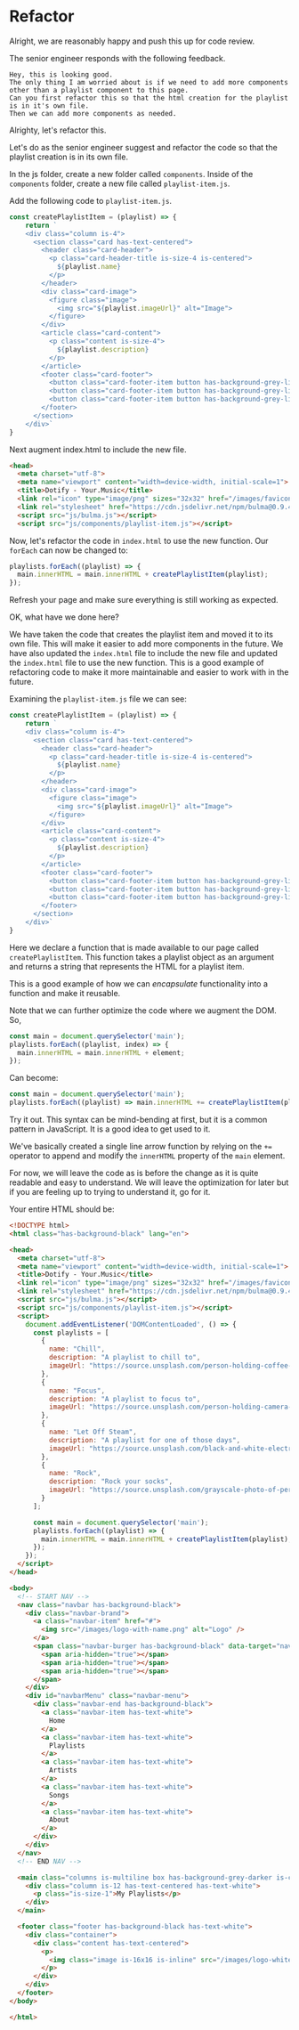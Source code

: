 # Refactor

Alright, we are reasonably happy and push this up for code review.

The senior engineer responds with the following feedback.

```plaintext
Hey, this is looking good.  
The only thing I am worried about is if we need to add more components other than a playlist component to this page.
Can you first refactor this so that the html creation for the playlist is in it's own file.
Then we can add more components as needed.
```

Alrighty, let's refactor this.

Let's do as the senior engineer suggest and refactor the code so that the playlist creation is in its own file.

In the js folder, create a new folder called `components`.  Inside of the `components` folder, create a new file called `playlist-item.js`.

Add the following code to `playlist-item.js`.

```javascript
const createPlaylistItem = (playlist) => {
    return `
    <div class="column is-4">
      <section class="card has-text-centered">
        <header class="card-header">
          <p class="card-header-title is-size-4 is-centered">
            ${playlist.name}
          </p>
        </header>
        <div class="card-image">
          <figure class="image">
            <img src="${playlist.imageUrl}" alt="Image">
          </figure>
        </div>
        <article class="card-content">
          <p class="content is-size-4">
            ${playlist.description}
          </p>
        </article>
        <footer class="card-footer">
          <button class="card-footer-item button has-background-grey-lighter">Play</button>
          <button class="card-footer-item button has-background-grey-lighter">Open</button>
          <button class="card-footer-item button has-background-grey-lighter">Remove</button>
        </footer>
      </section>
    </div>`
}
```

Next augment index.html to include the new file. 

```html
<head>
  <meta charset="utf-8">
  <meta name="viewport" content="width=device-width, initial-scale=1">
  <title>Dotify - Your.Music</title>
  <link rel="icon" type="image/png" sizes="32x32" href="/images/favicon.png" />
  <link rel="stylesheet" href="https://cdn.jsdelivr.net/npm/bulma@0.9.4/css/bulma.min.css" />
  <script src="js/bulma.js"></script>
  <script src="js/components/playlist-item.js"></script>
```

Now, let's refactor the code in `index.html` to use the new function.  Our `forEach` can now be changed to:

```javascript
playlists.forEach((playlist) => {
  main.innerHTML = main.innerHTML + createPlaylistItem(playlist);
});
```

Refresh your page and make sure everything is still working as expected.

OK, what have we done here?  

We have taken the code that creates the playlist item and moved it to its own file.  This will make it easier to add more components in the future.  We have also updated the `index.html` file to include the new file and updated the `index.html` file to use the new function.  This is a good example of refactoring code to make it more maintainable and easier to work with in the future.

Examining the `playlist-item.js` file we can see:

```javascript
const createPlaylistItem = (playlist) => {
    return `
    <div class="column is-4">
      <section class="card has-text-centered">
        <header class="card-header">
          <p class="card-header-title is-size-4 is-centered">
            ${playlist.name}
          </p>
        </header>
        <div class="card-image">
          <figure class="image">
            <img src="${playlist.imageUrl}" alt="Image">
          </figure>
        </div>
        <article class="card-content">
          <p class="content is-size-4">
            ${playlist.description}
          </p>
        </article>
        <footer class="card-footer">
          <button class="card-footer-item button has-background-grey-lighter">Play</button>
          <button class="card-footer-item button has-background-grey-lighter">Open</button>
          <button class="card-footer-item button has-background-grey-lighter">Remove</button>
        </footer>
      </section>
    </div>`
}
```

Here we declare a function that is made available to our page called `createPlaylistItem`.  This function takes a playlist object as an argument and returns a string that represents the HTML for a playlist item.

This is a good example of how we can _encapsulate_ functionality into a function and make it reusable.

Note that we can further optimize the code where we augment the DOM.  So,

```javascript
const main = document.querySelector('main');
playlists.forEach((playlist, index) => {
  main.innerHTML = main.innerHTML + element;
});
```
Can become:

```javascript
const main = document.querySelector('main');
playlists.forEach((playlist) => main.innerHTML += createPlaylistItem(playlist));
```
Try it out.  This syntax can be mind-bending at first, but it is a common pattern in JavaScript.  It is a good idea to get used to it.

We've basically created a single line arrow function by relying on the `+=` operator to append and modify the `innerHTML` property of the `main` element.

For now, we will leave the code as is before the change as it is quite readable and easy to understand.  We will leave the optimization for later but if you are feeling up to trying to understand it, go for it.

Your entire HTML should be:

```html
<!DOCTYPE html>
<html class="has-background-black" lang="en">

<head>
  <meta charset="utf-8">
  <meta name="viewport" content="width=device-width, initial-scale=1">
  <title>Dotify - Your.Music</title>
  <link rel="icon" type="image/png" sizes="32x32" href="/images/favicon.png" />
  <link rel="stylesheet" href="https://cdn.jsdelivr.net/npm/bulma@0.9.4/css/bulma.min.css" />
  <script src="js/bulma.js"></script>
  <script src="js/components/playlist-item.js"></script>
  <script>
    document.addEventListener('DOMContentLoaded', () => {
      const playlists = [
        {
          name: "Chill",
          description: "A playlist to chill to",
          imageUrl: "https://source.unsplash.com/person-holding-coffee-mug-cspncX4cUnQ"
        },
        {
          name: "Focus",
          description: "A playlist to focus to",
          imageUrl: "https://source.unsplash.com/person-holding-camera-lens-7KLa-xLbSXA"
        },
        {
          name: "Let Off Steam",
          description: "A playlist for one of those days",
          imageUrl: "https://source.unsplash.com/black-and-white-electric-guitar-TW-wknV1oZo"
        },
        {
          name: "Rock",
          description: "Rock your socks",
          imageUrl: "https://source.unsplash.com/grayscale-photo-of-person-in-hoodie-top-watching-a-concert-97p-JwqdyW4"
        }
      ];

      const main = document.querySelector('main');
      playlists.forEach((playlist) => {
        main.innerHTML = main.innerHTML + createPlaylistItem(playlist);
      });
    });
  </script>
</head>

<body>
  <!-- START NAV -->
  <nav class="navbar has-background-black">
    <div class="navbar-brand">
      <a class="navbar-item" href="#">
        <img src="/images/logo-with-name.png" alt="Logo" />
      </a>
      <span class="navbar-burger has-background-black" data-target="navbarMenu" aria-expanded="false">
        <span aria-hidden="true"></span>
        <span aria-hidden="true"></span>
        <span aria-hidden="true"></span>
      </span>
    </div>
    <div id="navbarMenu" class="navbar-menu">
      <div class="navbar-end has-background-black">
        <a class="navbar-item has-text-white">
          Home
        </a>
        <a class="navbar-item has-text-white">
          Playlists
        </a>
        <a class="navbar-item has-text-white">
          Artists
        </a>
        <a class="navbar-item has-text-white">
          Songs
        </a>
        <a class="navbar-item has-text-white">
          About
        </a>
      </div>
    </div>
  </nav>
  <!-- END NAV -->

  <main class="columns is-multiline box has-background-grey-darker is-centered">
    <div class="column is-12 has-text-centered has-text-white">
      <p class="is-size-1">My Playlists</p>
    </div>
  </main>

  <footer class="footer has-background-black has-text-white">
    <div class="container">
      <div class="content has-text-centered">
        <p>
          <img class="image is-16x16 is-inline" src="/images/logo-white.png" alt="dotify"> Dotify - Your.Music
        </p>
      </div>
    </div>
  </footer>
</body>

</html>
```
